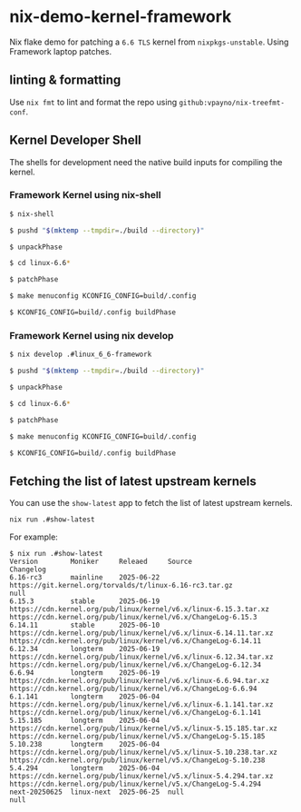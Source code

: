 # nix-demo-kernel-framework

Nix flake demo for patching a `6.6 TLS` kernel from `nixpkgs-unstable`. Using
Framework laptop patches.

## linting & formatting

Use `nix fmt` to lint and format the repo using
`github:vpayno/nix-treefmt-conf`.

## Kernel Developer Shell

The shells for development need the native build inputs for compiling the
kernel.

### Framework Kernel using nix-shell

```bash
$ nix-shell

$ pushd "$(mktemp --tmpdir=./build --directory)"

$ unpackPhase

$ cd linux-6.6*

$ patchPhase

$ make menuconfig KCONFIG_CONFIG=build/.config

$ KCONFIG_CONFIG=build/.config buildPhase
```

### Framework Kernel using nix develop

```bash
$ nix develop .#linux_6_6-framework

$ pushd "$(mktemp --tmpdir=./build --directory)"

$ unpackPhase

$ cd linux-6.6*

$ patchPhase

$ make menuconfig KCONFIG_CONFIG=build/.config

$ KCONFIG_CONFIG=build/.config buildPhase
```

## Fetching the list of latest upstream kernels

You can use the `show-latest` app to fetch the list of latest upstream kernels.

```bash
nix run .#show-latest
```

For example:

```text
$ nix run .#show-latest
Version        Moniker     Releaed     Source                                                              Changelog
6.16-rc3       mainline    2025-06-22  https://git.kernel.org/torvalds/t/linux-6.16-rc3.tar.gz             null
6.15.3         stable      2025-06-19  https://cdn.kernel.org/pub/linux/kernel/v6.x/linux-6.15.3.tar.xz    https://cdn.kernel.org/pub/linux/kernel/v6.x/ChangeLog-6.15.3
6.14.11        stable      2025-06-10  https://cdn.kernel.org/pub/linux/kernel/v6.x/linux-6.14.11.tar.xz   https://cdn.kernel.org/pub/linux/kernel/v6.x/ChangeLog-6.14.11
6.12.34        longterm    2025-06-19  https://cdn.kernel.org/pub/linux/kernel/v6.x/linux-6.12.34.tar.xz   https://cdn.kernel.org/pub/linux/kernel/v6.x/ChangeLog-6.12.34
6.6.94         longterm    2025-06-19  https://cdn.kernel.org/pub/linux/kernel/v6.x/linux-6.6.94.tar.xz    https://cdn.kernel.org/pub/linux/kernel/v6.x/ChangeLog-6.6.94
6.1.141        longterm    2025-06-04  https://cdn.kernel.org/pub/linux/kernel/v6.x/linux-6.1.141.tar.xz   https://cdn.kernel.org/pub/linux/kernel/v6.x/ChangeLog-6.1.141
5.15.185       longterm    2025-06-04  https://cdn.kernel.org/pub/linux/kernel/v5.x/linux-5.15.185.tar.xz  https://cdn.kernel.org/pub/linux/kernel/v5.x/ChangeLog-5.15.185
5.10.238       longterm    2025-06-04  https://cdn.kernel.org/pub/linux/kernel/v5.x/linux-5.10.238.tar.xz  https://cdn.kernel.org/pub/linux/kernel/v5.x/ChangeLog-5.10.238
5.4.294        longterm    2025-06-04  https://cdn.kernel.org/pub/linux/kernel/v5.x/linux-5.4.294.tar.xz   https://cdn.kernel.org/pub/linux/kernel/v5.x/ChangeLog-5.4.294
next-20250625  linux-next  2025-06-25  null                                                                null
```
